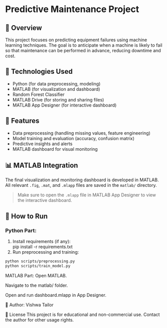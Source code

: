 # Predictive Maintenance Project

## 📌 Overview
This project focuses on predicting equipment failures using machine learning techniques. The goal is to anticipate when a machine is likely to fail so that maintenance can be performed in advance, reducing downtime and cost.

## 🔧 Technologies Used
- Python (for data preprocessing, modeling)
- MATLAB (for visualization and dashboard)
- Random Forest Classifier
- MATLAB Drive (for storing and sharing files)
- MATLAB App Designer (for interactive dashboard)

## 🧠 Features
- Data preprocessing (handling missing values, feature engineering)
- Model training and evaluation (accuracy, confusion matrix)
- Predictive insights and alerts
- MATLAB dashboard for visual monitoring

## 📊 MATLAB Integration
The final visualization and monitoring dashboard is developed in MATLAB. All relevant `.fig`, `.mat`, and `.mlapp` files are saved in the `matlab/` directory. 

> Make sure to open the `.mlapp` file in MATLAB App Designer to view the interactive dashboard.

## 🚀 How to Run

### Python Part:
1. Install requirements (if any):  
  pip install -r requirements.txt
2. Run preprocessing and training:
```bash
python scripts/preprocessing.py
python scripts/train_model.py
```
MATLAB Part:
Open MATLAB.

Navigate to the matlab/ folder.

Open and run dashboard.mlapp in App Designer.

🧾 Author: 
Vishwa Tailor

📜 License
This project is for educational and non-commercial use. Contact the author for other usage rights.
